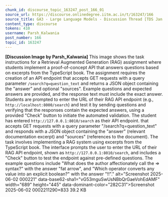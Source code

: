 ```yaml
---
chunk_id: discourse_topic_163247_post_166_01
source_url: https://discourse.onlinedegree.iitm.ac.in/t/163247/166
source_title: GA3 - Large Language Models - Discussion Thread [TDS Jan 2025]
content_type: discourse
tokens: 410
username: Parsh_Kalwania
post_number: 166
topic_id: 163247
---
```


**[Discussion Image by Parsh_Kalwania]** This image shows the task instructions for a Retrieval Augmented Generation (RAG) assignment where students implement a proof-of-concept API that answers questions based on excerpts from the TypeScript book. The assignment requires the creation of an API endpoint that accepts GET requests with a query parameter `/search?q=question_text` and returns a JSON object containing the "answer" and optional "sources". Example questions and expected answers are provided, and the response text must include the exact answer. Students are prompted to enter the URL of their RAG API endpoint (e.g., `http://localhost:8000/search`) and test it by sending questions and verifying that the responses contain the expected answers, using a provided "Check" button to initiate the automated validation. The student has entered `http://127.0.0.1:8010/search` as their API endpoint. that accepts GET requests with a query parameter "/search?q=question_text" and responds with a JSON object containing the "answer" (relevant documentation excerpt) and "sources" (references to the document). The task involves implementing a RAG system using excerpts from the TypeScript book. The interface prompts the user to enter the URL of their RAG API endpoint, shown as `http://127.0.0.1:8010/search`, and includes a "Check" button to test the endpoint against pre-defined questions. The example questions include "What does the author affectionately call the => syntax?" with the answer "fat arrow", and "Which operator converts any value into an explicit boolean?" with the answer "!!"." alt="Screenshot 2025-06-02 000221" data-base62-sha1="vG53mguSwUsNBbQrGaeVohEdAMF" width="689" height="445" data-dominant-color="282C31">Screenshot 2025-06-02 0002211290×833 39.2 KB
